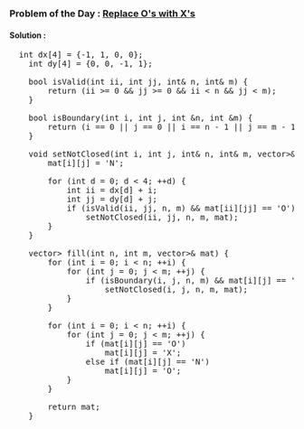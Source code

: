 ### Problem of the Day : [Replace O's with X's](https://practice.geeksforgeeks.org/problems/replace-os-with-xs0052/1)

#### Solution :
<pre>
  int dx[4] = {-1, 1, 0, 0};
    int dy[4] = {0, 0, -1, 1};

    bool isValid(int ii, int jj, int& n, int& m) {
        return (ii >= 0 && jj >= 0 && ii < n && jj < m); 
    }

    bool isBoundary(int i, int j, int &n, int &m) {
        return (i == 0 || j == 0 || i == n - 1 || j == m - 1);
    }

    void setNotClosed(int i, int j, int& n, int& m, vector<vector<char>>& mat) {
        mat[i][j] = 'N';

        for (int d = 0; d < 4; ++d) {
            int ii = dx[d] + i;
            int jj = dy[d] + j;
            if (isValid(ii, jj, n, m) && mat[ii][jj] == 'O')
                setNotClosed(ii, jj, n, m, mat);
        }
    }

    vector<vector<char>> fill(int n, int m, vector<vector<char>>& mat) {
        for (int i = 0; i < n; ++i) {
            for (int j = 0; j < m; ++j) {
                if (isBoundary(i, j, n, m) && mat[i][j] == 'O')
                    setNotClosed(i, j, n, m, mat);
            }
        }

        for (int i = 0; i < n; ++i) {
            for (int j = 0; j < m; ++j) {
                if (mat[i][j] == 'O')
                    mat[i][j] = 'X';
                else if (mat[i][j] == 'N')
                    mat[i][j] = 'O';
            }
        }

        return mat;
    }
</pre>
